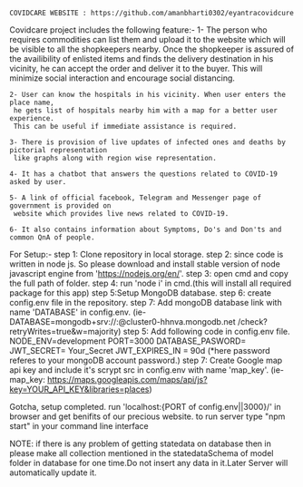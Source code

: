 	COVIDCARE WEBSITE : https://github.com/amanbharti0302/eyantracovidcure

Covidcare project includes the following feature:-
	1- The person who requires commodities can list them and upload it to the website which will be
	 visible to all the shopkeepers nearby. Once the shopkeeper is assured of the availibility of
	 enlisted items and finds the delivery destination in his vicinity, he can accept the order and
	 deliver it to the buyer. This will minimize social interaction and encourage social distancing.

	2- User can know the hospitals in his vicinity. When user enters the place name,
	 he gets list of hospitals nearby him with a map for a better user experience.
	 This can be useful if immediate assistance is required.

	3- There is provision of live updates of infected ones and deaths by pictorial representation
	 like graphs along with region wise representation.

	4- It has a chatbot that answers the questions related to COVID-19 asked by user.

	5- A link of official facebook, Telegram and Messenger page of government is provided on
	 website which provides live news related to COVID-19.

	6- It also contains information about Symptoms, Do's and Don'ts and common QnA of people.

For Setup:-
	step 1: Clone repository in local storage.
	step 2: since code is written in node js. So please download and install stable version
	 of node javascript engine from 'https://nodejs.org/en/'.
	step 3: open cmd and copy the full path of folder.
	step 4: run 'node i' in cmd.(this will install all required package for this app)
	step 5:Setup MongoDB database.
	step 6: create config.env file in the repository.
	step 7: Add mongoDB database link with name 'DATABASE' in config.env.
		(ie- DATABASE=mongodb+srv://<username>:<password>@cluster0-hhnva.mongodb.net
		/check?retryWrites=true&w=majority)
	step 5: Add following code in config.env file.
			NODE_ENV=development
			PORT=3000
			DATABASE_PASWORD= <password>
			JWT_SECRET= Your_Secret
			JWT_EXPIRES_IN = 90d
		(*here password referes to your mongoDB account password.)
	step 7: Create Google map api key and include it's scrypt src in config.env with name 'map_key'.
		(ie- map_key: https://maps.googleapis.com/maps/api/js?key=YOUR_API_KEY&libraries=places)
	
Gotcha, setup completed. run 'localhost:{PORT of config.env||3000}/' in browser and get benifits of our precious website.
to run server type "npm start" in your command line interface
	
NOTE:  if there is any problem of getting statedata on database then in please make all collection mentioned in the statedataSchema of model   folder in database for one time.Do not insert any data in it.Later Server will automatically update it.